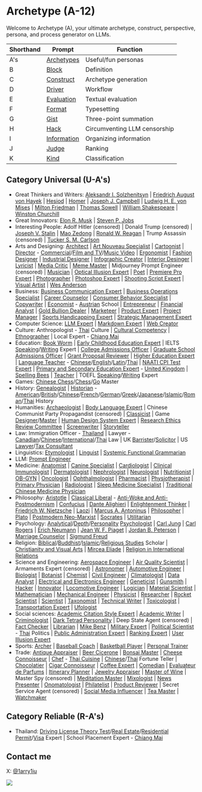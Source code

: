 # Archetype (A-12)

Welcome to Archetype (A), your ultimate archetype, construct, perspective, persona, and process generator on LLMs.

| Shorthand | Prompt | Function |
|---|---|---|
| A's | [Archetypes](https://github.com/1arry1iu/archetype/tree/main/GPTs) | Useful/fun personas |
| B | [Block](https://chat.openai.com/g/g-pbGPf7Dfa-block-b) | Definition | 
| C | [Construct](https://chat.openai.com/g/g-ZR3w4e0RR-construct-c) | Archetype generation | 
| D | [Driver](https://chat.openai.com/g/g-WbRnrrmS4-driver-d) | Workflow | 
| E | [Evaluation](https://chat.openai.com/g/g-H0aFXvyY8-evaluation-e) | Textual evaluation | 
| F | [Format](https://chat.openai.com/g/g-Phys06myK-format-f) | Typesetting |
| G | [Gist](https://chat.openai.com/g/g-9xUwQl1C2-gist-g) | Three-point summation | 
| H | [Hack](https://github.com/1arry1iu/archetype/tree/main/Hack) | Circumventing LLM censorship |
| I | [Information](https://chatgpt.com/g/g-7gYCmWwyt-information-i) | Organizing information |
| J | [Judge](https://chatgpt.com/g/g-zeV6yEhWW-judge-j) | Ranking |
| K | [Kind](https://chatgpt.com/g/g-fhkHlqQRV-kind-k) | Classification |

## Category Universal (U-A's)

- Great Thinkers and Writers: [Aleksandr I. Solzhenitsyn](https://chatgpt.com/g/g-SNrHtJX2o-aleksandr-i-solzhenitsyn-ais) | [Friedrich August von Hayek](https://chat.openai.com/g/g-5DJVaTGc0-friedrich-august-von-hayek-fah) | [Hesiod](https://chat.openai.com/g/g-aTYQfkm6x-hesiod-hsd) | [Homer](https://chat.openai.com/g/g-CappyVZCJ-homer-hmr) | [Joseph J. Campbell](https://chat.openai.com/g/g-CZsswOFGR-joseph-j-campbell-jjc) | [Ludwig H. E. von Mises](https://chat.openai.com/g/g-9YUpvLIz3-ludwig-h-e-von-mises-lhem) | [Milton Friedman](https://chat.openai.com/g/g-lofT7Xt7Z-milton-friedman-mf) | [Thomas Sowell](https://chat.openai.com/g/g-tFtfltCBA-thomas-sowell-ts) | [William Shakespeare](https://chat.openai.com/g/g-Tk2pChYmW-william-shakespeare-ws) | [Winston Churchill](https://chatgpt.com/g/g-oivI0U76P-winston-churchill-wlsc)
- Great Innovators: [Elon R. Musk](https://chat.openai.com/g/g-qF5b38fKI-elon-r-musk-erm) | [Steven P. Jobs](https://chat.openai.com/g/g-bngp20GqA-steven-p-jobs-spj)
- Interesting People: Adolf Hitler (censored) | Donald Trump (censored) | [Joseph V. Stalin](https://chatgpt.com/g/g-7JPh2dmvu-joseph-v-stalin-jvs) | [Mao Zedong](https://chatgpt.com/g/g-twHzVBfw2-mao-zedong-mzd) | [Ronald W. Reagan](https://chatgpt.com/g/g-qxjzjaXXg-ronald-w-reagan-rwr) | Trump Assassin (censored) | [Tucker S. M. Carlson](https://chat.openai.com/g/g-DNLcRbo8o-tucker-s-m-carlson-tsmc)
- Arts and Designing: [Architect](https://chat.openai.com/g/g-BEGfk6MHc-universal-architect-uat) | [Art Nouveau Specialist](https://chat.openai.com/g/g-m5043ILI1-universal-art-nouveau-specialist-uans) | [Cartoonist](https://chat.openai.com/g/g-vMSkT6neo-universal-cartoonist-uctn) | [Director](https://chat.openai.com/g/g-08JFTTWZV-universal-director-udr) - [Commercial](https://chat.openai.com/g/g-10DztRVaI-universal-director-commercial-udrcm)/[Film and TV](https://chat.openai.com/g/g-0vwUJcNgE-universal-director-film-and-tv-udrft)/[Music Video](https://chat.openai.com/g/g-mRxue3z70-universal-director-music-video-udrmv) | [Ergonomist](https://chat.openai.com/g/g-ZUrp1FCm8-universal-ergonomist-ueg) | [Fashion Designer](https://chat.openai.com/g/g-aSgVWwHSr-universal-fashion-designer-ufd) | [Industrial Designer](https://chat.openai.com/g/g-Ao2B30Cet-universal-industrial-designer-uid) | [Infographic Creator](https://chat.openai.com/g/g-F6UV4FOtF-universal-inforgraphic-creator-uic) | [Interior Desinger](https://chat.openai.com/g/g-B9P1ELgxJ-universal-interior-designer-uitd) | [Lyricist](https://chat.openai.com/g/g-5aTqZwVMX-universal-lyricist-ulr) | [Media Critic](https://chat.openai.com/g/g-JkERS8vzJ-universal-media-critic-umct) | [Meme Master](https://chat.openai.com/g/g-RPHDGYpZx-universal-meme-master-umm) | Midjourney Prompt Engineer (censored) | [Musician](https://chat.openai.com/g/g-h6vgsij0E-universal-musician) | [Optical Illusion Expert](https://chat.openai.com/share/a2f32e9b-94a6-4b64-9cfb-53f101c7afce) | [Poet](https://chatgpt.com/g/g-67b548027f508191bfdb385540b8a422-universal-poet-upo) | [Premiere Pro Expert](https://chatgpt.com/g/g-gYsiKu1pN-universal-pm-pro-expert-upmpe) | [Photographer](https://chat.openai.com/g/g-eBnMp3E4W-universal-photographer-uptg) | [Photoshop Expert](https://chatgpt.com/g/g-AHs2nSvvN-universal-photoshop-expert-upspe) | [Shooting Script Expert](https://chatgpt.com/g/g-1pg7q84i3-universal-shooting-script-expert-usse) | [Visual Artist](https://chat.openai.com/g/g-DajFS86Q5-universal-visual-artist-uva) | [Wes Anderson](https://chatgpt.com/g/g-x9MCZiKRe-wes-anderson-wwa)
- Business: [Business Communication Expert](https://chat.openai.com/g/g-WpSfsayO5-universal-business-communication-expert-ubce) | [Business Operations Specialist](https://chat.openai.com/g/g-8wgLdNspj-universal-business-operations-specialist-ubos) | [Career Counselor](https://chat.openai.com/g/g-0LRlMdiQX-universal-career-counselor-ucc) | [Consumer Behavior Specialist](https://chat.openai.com/g/g-5OzB0p4BX-universal-consumer-behavior-specialist-ucbs) | [Copywriter](https://chat.openai.com/g/g-wwy4pKtI1-universal-copywriter-ucw) | [Economist](https://chat.openai.com/g/g-ZKx7oeVvs-universal-economist-uec) - [Austrian](https://chat.openai.com/g/g-S2tWP9IKn-universal-economist-austrian-school-uecat) School | [Entrepreneur](https://chat.openai.com/g/g-5j5cYSts5-universal-entrepreneur-uen) | [Financial Analyst](https://chat.openai.com/g/g-Gjnowuc3C-universal-financial-analyst-ufa) | [Gold Bullion Dealer](https://chat.openai.com/g/g-mB6J8ryH8-universal-gold-bullion-dealer-ugbd) | [Marketeer](https://chat.openai.com/g/g-oeSAn2B4R-universal-marketeer-umk) | [Product Expert](https://chat.openai.com/g/g-Wk8Ko6vH8-universal-product-expert-upe) | [Project Manager](https://chatgpt.com/g/g-679b5a77364c8191bbf58587fce94e43-universal-project-manager-upjm) | [Sports Handicapping Expert](https://chatgpt.com/g/g-LtiVHJ4wR-universal-sports-handicapping-expert-ushe) | [Strategic Management Expert](https://chat.openai.com/g/g-p01ozYG9G-universal-strategic-management-expert-usme)
- Computer Science: [LLM Expert](https://chat.openai.com/g/g-DIACCRsW0-universal-large-language-model-expert-ullme) | [Markdown Expert](https://chat.openai.com/g/g-8olodJlvW-universal-markdown-expert-umde) | [Web Creator](https://chat.openai.com/g/g-4oIIWWPSJ-universal-web-creator)
- Culture: Anthropologist - [Thai](https://chat.openai.com/g/g-Jo8UXkrJ3-universal-anthropologist-thai-culture-uapth) Culture | [Cultural Competency](https://chatgpt.com/g/g-677addf7cc5c8191aad1b0d0350a24e3-universal-cultural-competency-expert-ucce) | [Ethnographer](https://chatgpt.com/g/g-675e0ebf619881919d7cfc41d9f79d3d-universal-ethnographer-ueng) | Local Expert - [Chiang Mai](https://chatgpt.com/g/g-rsSsOeQp1-universal-local-expert-chiang-mai-ulecm) 
- Education: [Book Worm](https://chat.openai.com/g/g-2jvYrCfBc-universal-book-worm-ubw) | [Early Childhood Education Expert](https://chatgpt.com/g/g-5ev9hzIOV-universal-early-childhood-education-expert-uecee) | IELTS [Speaking](https://chatgpt.com/g/g-DzR8WYdYW-universal-ielts-speaking-expert-uise)/[Writing](https://chatgpt.com/g/g-zvKrMa3Sm-universal-ielts-writing-expert-uiwe) Expert | [College Admissions Officer](https://chat.openai.com/g/g-P9ETjhl6N-universal-college-admissions-officer-ucao) | [Graduate School Admissions Officer](https://chat.openai.com/g/g-ASNB6dzbE-universal-graduate-school-admissions-officer) | [Grant Proposal Reviewer](https://chat.openai.com/g/g-R3dvVwSWc-universal-grant-proposal-reviewer-ugpr) | [Higher Education Expert](https://chatgpt.com/g/g-6fLelJYjp-universal-higher-education-expert-uhee) | [Language Teacher](https://chat.openai.com/g/g-It87VYq9q-universal-language-teacher-ult) - [Chinese](https://chat.openai.com/g/g-jwJkSAWwi-universal-language-teacher-chinese-ultcn)/[English](https://chat.openai.com/g/g-kF84zY97Q-universal-language-teacher-english-ulten)/[Latin](https://chat.openai.com/g/g-N3TeF1W8I-universal-language-teacher-latin-ultlt)/[Thai](https://chat.openai.com/g/g-jTBTUlLBJ-universal-language-teacher-thai-ultth) | [NAATI CPI Test Expert](https://chat.openai.com/g/g-T5EWCAw0a-universal-naati-cpi-test-expert-uncpi) | [Primary and Secondary Education Expert](https://chatgpt.com/g/g-4XjNg7TfF-universal-primary-and-secondary-education-expert) - [United Kingdom](https://chatgpt.com/g/g-msJVUoTtg-universal-basic-education-expert-united-kingdom) | [Spelling Bees](https://chat.openai.com/g/g-nIND6VksX-universal-spelling-bees) | [Teacher](https://chat.openai.com/g/g-iyMu9FxdB-universal-teacher) | TOEFL [Speaking](https://chat.openai.com/g/g-M7vSdiwDd-universal-toefl-speaking-marker-utsm)/[Writing](https://chat.openai.com/g/g-3KZqMpXd8-universal-toefl-writing-marker-utwm) Expert
- Games: [Chinese Chess](https://chatgpt.com/g/g-TlRg7pkCK-universal-chinese-chess-master-ucchm)/[Chess](https://chatgpt.com/g/g-ZK5rVbD64-universal-chess-master-uchm)/[Go](https://chatgpt.com/g/g-itQavMgyZ-universal-go-master-ugom) Master
- History: [Genealogist](https://chatgpt.com/g/g-VVn9kdREk-universal-genealogist-ugn) | [Historian](https://chat.openai.com/g/g-z9sxoquNv-universal-historian-uht) - [American](https://chatgpt.com/g/g-FJBZLTprw-universal-historian-american-history-uhtus)/[British](https://chatgpt.com/g/g-7y4eOtoyb-universal-historian-british-history-uhtgb)/[Chinese](https://chat.openai.com/g/g-kmjhNouR0-universal-historian-chinese-history-uhtcn)/[French](https://chat.openai.com/g/g-LvucbhAH7-universal-historian-french-history-uhtfr)/[German](https://chatgpt.com/g/g-fG7U75Czt-universal-historian-german-history-uhtde)/[Greek](https://chatgpt.com/g/g-tWSPkCShF-universal-historian-greek-history-uhtgr)/[Japanese](https://chat.openai.com/g/g-5rLpvKLr5-universal-historian-japanese-history-uhtjp)/[Islamic](https://chatgpt.com/g/g-DmFUqxrjj-universal-historian-islamic-history-uhtih)/[Roman](https://chatgpt.com/g/g-zxnU5gYsg-universal-historian-roman-history-uhtrm)/[Thai](https://chatgpt.com/g/g-hJMHCWFWc-universal-historian-thai-history-uhtth) History
- Humanities: [Archaeologist](https://chat.openai.com/g/g-ATUY9XpWT-universal-archaeologist-uarc) | [Body Language Expert](https://chat.openai.com/g/g-FD8yZXANH-universal-body-language-expert-uble) | Chinese Communist Party Propagandist (censored) | [Classicist](https://chatgpt.com/g/g-qaOTY9BGq-universal-classicist-uclc) | Game [Designer](https://chat.openai.com/g/g-E5v7dr7AA-universal-game-designer-ugd)/[Master](https://chat.openai.com/g/g-E8z12YboN-universal-game-master-ugm) | [Human Design System Expert](https://chat.openai.com/g/g-JYRi2Q74j-universal-human-design-system-expert-uhdse) | [Research Ethics Review Committee](https://chat.openai.com/g/g-mf6ccxIka-universal-research-ethics-review-committee-urerc) | [Screenwriter](https://chat.openai.com/g/g-3e2fCgciO-universal-screenwriter-usw) | [Storyteller](https://chat.openai.com/g/g-i2KB66rSE-universal-storyteller-ust)
- Law: Immigration Officer - [Thailand](https://chatgpt.com/g/g-bN3yRDViA-universal-immigration-officer-thailand-uioth) | Lawyer - [Canadian](https://chat.openai.com/g/g-yBNGrnKeU-universal-lawyer-canadian-law-ulcal)/[Chinese](https://chat.openai.com/g/g-rHbtrYAcg-universal-lawyer-chinese-law-ulcnl)/[International](https://chat.openai.com/g/g-6eGYf2KKa-universal-lawyer-international-law-ulint)/[Thai](https://chatgpt.com/g/g-HrGAdaC9X-universal-lawyer-thai-law-ulthl) Law | UK [Barrister](https://chat.openai.com/g/g-aEWDn501E-universal-uk-barrister-uukb)/[Solicitor](https://chat.openai.com/g/g-WXLVZloOc-universal-uk-solicitor-uuks) | US [Lawyer](https://chat.openai.com/g/g-5aRRsztn6-universal-us-lawyer-uusl)/[Tax Consultant](https://chat.openai.com/g/g-YQhaLQCKH-universal-us-tax-consultant-uustc)
- Linguistics: [Etymologist](https://chatgpt.com/g/g-IV5bY7ZCr-universal-etymologist-uetm) | [Linguist](https://chat.openai.com/g/g-dj4afPM2J-universal-linguist-ul) | [Systemic Functional Grammarian](https://chat.openai.com/g/g-IrAazXuG8-universal-systemic-functional-grammarian-usfg)
- LLM: [Prompt Engineer](https://chatgpt.com/g/g-67a69acd386c8191a3c5e02acbba3827-universal-prompt-engineer-upte)
- Medicine: [Anatomist](https://chatgpt.com/g/g-sVn84aaGt-universal-anatomist-uant) | [Canine Specialist](https://chat.openai.com/g/g-Cc9XQo37L-universal-canine-specialist-ucs) | [Cardiologist](https://chatgpt.com/g/g-qcp33luQt-universal-cardiologist-ucdl) | [Clinical Immunologist](https://chat.openai.com/g/g-urOsAwPlz-universal-clinical-immunologist-uci) | [Dermatologist](https://chatgpt.com/g/g-NLMlNEF5m-universal-dermatologist-udmt) | [Nephrologist](https://chatgpt.com/g/g-OPTWmx7VF-universal-nephrologist-unpr) | [Neurologist](https://chat.openai.com/g/g-H8GlhVipV-universal-neurologist-uno) | [Nutritionist](https://chat.openai.com/g/g-5mrsNBbL7-universal-nutritionist-untr) | [OB-GYN](https://chat.openai.com/g/g-3ZMZeDz7b-universal-ob-gyn-uobgyn) | [Oncologist](https://chat.openai.com/g/g-TvPfqsoD7-universal-oncologist-uoc) | [Ophthalmologist](https://chat.openai.com/g/g-1yIRREEfL-universal-ophthalmologist-uopt) | [Pharmacist](https://chat.openai.com/g/g-92lJZcQvm-universal-pharmacist-upm) | [Physiotherapist](https://chat.openai.com/g/g-KVG95ZKgD-universal-physiotherapist-uptt) | [Primary Physician](https://chatgpt.com/g/g-673d3d37d0b08191805f861e87ee0262-universal-primary-physician-upp) | [Radiologist](https://chat.openai.com/g/g-IhC5X2zFP-universal-radiologist-urd) | [Sleep Medicine Specialist](https://chat.openai.com/g/g-VNE8auwBK-universal-sleep-medicine-specialist-usms) | [Traditional Chinese Medicine Physician](https://chat.openai.com/g/g-2LCp7ho9p-universal-traditional-chinese-medicine-physician)
- Philosophy: [Aristotle](https://chat.openai.com/g/g-PNdO9Imsp-aristotle-ato) | [Classical Liberal](https://chatgpt.com/g/g-z19Iop92k-universal-classical-liberal-ucl) - [Anti-Woke and Anti-Postmodernism](https://chatgpt.com/g/g-N556xukoa-universal-classical-liberal-anti-woke-uclaw) | [Confucius](https://chat.openai.com/g/g-3UugZT0i1-confucius-cfc) | [Dante Alighieri](https://chat.openai.com/g/g-KQv0k7QCf-dante-alighieri-da) | [Enlightenment Thinker](https://chat.openai.com/g/g-28UwK71Fs-universal-enlightenment-thinker-uet) | [Friedrich W. Nietzsche](https://chat.openai.com/g/g-CSPerSFnb-friedrich-w-nietzsche-fwn) | [Laozi](https://chat.openai.com/g/g-rjTSeClcR-laozi-lao) | [Marcus A. Antoninus](https://chat.openai.com/g/g-A8DEoiDll-marcus-a-antoninus-maa) | [Philosopher](https://chat.openai.com/g/g-ZKrYeKrjA-universal-philosopher-up) | [Plato](https://chat.openai.com/g/g-Z7I6YmKmz-plato-plt) | [Postmodern Neo-Marxist](https://chatgpt.com/g/g-sQRt3QL8U-universal-postmodern-neo-marxist-upnm) | [Socrates](https://chat.openai.com/g/g-GBrdXPLhO-socrates-sct) | [Utilitarian](https://chatgpt.com/g/g-GbwpVkSNY-universal-utilitarian-uut)
- Psychology: [Analytical](https://chatgpt.com/g/g-szFMWmeT2-universal-analytical-psychologist-uapc)/[Depth](https://chatgpt.com/g/g-77BGL2JES-universal-depth-psychologist-udpc)/[Personality](https://chat.openai.com/g/g-ykxcbhhns-universal-personality-psychologist-uppc) [Psychologist](https://chatgpt.com/g/g-gktcTLs6E-universal-psychologist-upc) | [Carl Jung](https://chatgpt.com/g/g-S6aMsDoYi-carl-jung-cgj) | [Carl Rogers](https://chatgpt.com/g/g-kyWvywGtY-carl-rogers-crr) | [Erich Neumann](https://chatgpt.com/g/g-QRLsTfYPQ-erich-neumann-en) | [Jean W. F. Piaget](https://chat.openai.com/g/g-EPYXXe49m-jean-w-f-piaget-jwfp) | [Jordan B. Peterson](https://chat.openai.com/g/g-4nay9mTfV-jordan-b-peterson-jbp) | [Marriage Counselor](https://chat.openai.com/g/g-aVoGsEqUk-universal-marriage-counselor-umc) | [Sigmund Freud](https://chat.openai.com/g/g-Ixg6iEx4g-sigmund-freud-sf)
- Religion: [Biblical](https://chatgpt.com/g/g-rIy7i1TSk-universal-biblical-scholar)/[Buddhist](https://chat.openai.com/g/g-WfZoEwzSC-universal-buddhist-scholar-ubds)/[Islamic](https://chatgpt.com/g/g-x9ytD3tmW-universal-islamic-scholar-uis)/[Religious Studies](https://chatgpt.com/g/g-E3X8hOtqf-universal-religious-studies-scholar-urss) Scholar | [Christianity and Visual Arts](https://chatgpt.com/g/g-677ae43d7b3881918637a3f246e05101-universal-christianity-and-visual-arts-expert) | [Mircea Eliade](https://chatgpt.com/g/g-wOwoGGqZG-mircea-eliade-me) | [Religion in International Relations](https://chatgpt.com/g/g-677ae0b6664c81919c2c7382599f3c53-universal-religion-in-ir-expert-urire)
- Science and Engineering: [Aerospace Engineer](https://chat.openai.com/g/g-jZRQiZJFk-universal-aerospace-engineer-uae) | [Air Quality Scientist](https://chat.openai.com/g/g-GkMRvLf2I-universal-air-quality-scientist-uaqs) | Armaments Expert (censored) | [Astronomer](https://chat.openai.com/g/g-DhvzBQKLz-universal-astronomer-uam) | [Automotive Engineer](https://chat.openai.com/g/g-37cSIl1vm-universal-automotive-engineer-uate) | [Biologist](https://chat.openai.com/g/g-qItAGzYaw-universal-biologist-ubo) | [Botanist](https://chat.openai.com/g/g-BKLHVeHHO-universal-botanist-ubt) | [Chemist](https://chat.openai.com/g/g-o8dqXYdPL-universal-chemist-uch) | [Civil Engineer](https://chat.openai.com/g/g-4x90lXgox-universal-civil-engineer-uce) | [Climatologist](https://chat.openai.com/g/g-NIMLXQ9Jc-universal-climatologiest-uclm) | [Data Analyst](https://chat.openai.com/g/g-UnHVJnGaf-universal-data-analyst-uda) | [Electrical and Electronics Engineer](https://chat.openai.com/g/g-RJcsmJvZ5-universal-electrical-and-electronics-engineer) | [Geneticist](https://chat.openai.com/g/g-4hIIkhI5u-universal-geneticist-ugt) | [Gunsmith](https://chat.openai.com/g/g-95UlkDiwE-universal-gunsmith-ugs) | [Hacker](https://chat.openai.com/g/g-bGkn7Cr4z-universal-hacker-uh) | [Innovator](https://chat.openai.com/g/g-WE7b4GZes-universal-innovator-uin) | [Locomotive Engineer](https://chat.openai.com/g/g-dZu5hregW-universal-locomotive-engineer-ulme) | [Logician](https://chatgpt.com/g/g-oK5BnmGtY-universal-logician-ulc) | [Material Scientist](https://chat.openai.com/g/g-aVkmoYvRF-universal-material-scientist-ums) | [Mathematician](https://chat.openai.com/g/g-YbeEdwIrN-universal-mathematician-umt) | [Mechanical Engineer](https://chat.openai.com/g/g-rNkninS3h-universal-mechanical-engineer-umce) | [Physicist](https://chat.openai.com/g/g-HNpeUSpLD-universal-physicist-uph) | [Researcher](https://chat.openai.com/g/g-kf6WevEpP-universal-researcher-ur) |  [Rocket Scientist](https://chat.openai.com/g/g-nDn4ka4fn-universal-rocket-scientist-urs) | [Scientist](https://chat.openai.com/g/g-OWTqvLZbZ-universal-scientist-us) | [Taxonomist](https://chat.openai.com/g/g-5zGZ2j4xE-universal-taxonomist-utx) | [Technical Writer](https://chat.openai.com/g/g-yRGOqoksM-universal-technical-writer-utw) | [Toxicologist](https://chatgpt.com/g/g-B4bT16NoT-universal-toxicologist-utox) | [Transportation Expert](https://chatgpt.com/g/g-9cIKic6Sp-universal-transportation-expert-ute) | [Ufologist](https://chatgpt.com/g/g-67b5d8a504d48191a464e0fc33e98277-universal-ufologist-uufo)
- Social sciences: [Academic Citation Style Expert](https://chat.openai.com/g/g-TVUsZNISg-universal-academic-citation-style-expert-uacse) | [Academic Writer](https://chat.openai.com/g/g-cL4gMVKUe-universal-academic-writer) | [Criminologist](https://chat.openai.com/g/g-yEdhOeQY9-universal-criminologist-ucn) | [Dark Tetrad Personality](https://chat.openai.com/g/g-WZo5atvn7-universal-dark-tetrad-personality-udtp) | Deep State Agent (censored) | [Fact Checker](https://chat.openai.com/g/g-Kcx3ZllkZ-universal-fact-checker-ufc) | [Librarian](https://chat.openai.com/g/g-E5SqgRWH8-universal-librarian-ulb) | [Mike Benz](https://chatgpt.com/g/g-67ad5826a5288191abf9bb901f0aeb53-mike-benz-mb) | [Military Expert](https://chat.openai.com/g/g-RQDOeB4Ez-universal-military-expert-ume) | [Political Scientist](https://chat.openai.com/g/g-IyA5PaVBO-universal-political-scientist-upls) - [Thai](https://chatgpt.com/g/g-WzyhRHSlM-universal-political-scientist-thai-politics) Politics | [Public Administration Expert](https://chat.openai.com/g/g-DxXQEyWRK-universal-public-administration-expert-upae) | [Ranking Expert](https://chat.openai.com/g/g-zeV6yEhWW-universal-ranking-expert-ure) | [User Illusion Expert](https://chat.openai.com/g/g-gHwvfwmQF-universal-user-illusion-expert-uuie)
- Sports: [Archer](https://chat.openai.com/g/g-wt5xICUNE-universal-archer-uac) | [Baseball Coach](https://chatgpt.com/g/g-673ba5ab7cbc81918816c9d35806d3b0-universal-baseball-coach-ubbc) | [Basketball Player](https://chat.openai.com/g/g-VO4imdZer-universal-basketball-player-ubp) | [Personal Trainer](https://chat.openai.com/g/g-Vo1mGE8at-universal-personal-trainer-upt)
- Trade: [Antique Appraiser](https://chat.openai.com/g/g-3z2gnIaKg-universal-antique-appraiser-uata) | [Beer Cicerone](https://chat.openai.com/g/g-H9NaBj3e6-universal-beer-cicerone-ubc) | [Bonsai Master](https://chat.openai.com/g/g-9u0fOp8q2-universal-bonsai-master-ubsm) | [Cheese Connoisseur](https://chat.openai.com/g/g-0HNYcfwDk-universal-cheese-connoisseur-ucsc) | [Chef](https://chat.openai.com/g/g-93ThuDHcx-universal-chef-ucf) - [Thai Cuisine](https://chat.openai.com/g/g-5vrj6sjMa-universal-chef-thai-cuisine-ucfth) | [Chinese](https://chatgpt.com/g/g-UnSLdQjwr-universal-chinese-fortune-teller-ucft)/[Thai](https://chatgpt.com/g/g-u71gSlryJ-universal-thai-fortune-teller-utft) Fortune Teller | [Chocolatier](https://chat.openai.com/g/g-QlKwfqdwL-universal-chocolatier-ucoco) | [Cigar Connoisseur](https://chat.openai.com/g/g-S6q0JzyO0-universal-cigar-connoisseur-ucgc) | [Coffee Expert](https://chat.openai.com/g/g-DzZVgJRBa-universal-coffee-expert-ucfe) | [Comedian](https://chat.openai.com/g/g-NqMsmLjXJ-universal-comedian-ucm) | [Evaluateur de Parfums](https://chat.openai.com/g/g-F5ghc5ZTs-universal-evaluateur-de-parfums-uep) | [Itinerary Planner](https://chatgpt.com/g/g-zCMyp0WU3-universal-itinerary-planner-uip) | [Jewelry Appraiser](https://chat.openai.com/g/g-u20zajahd-universal-jewelry-appraiser-uja) | [Master of Wine](https://chat.openai.com/g/g-AjZnuRPyG-universal-master-of-wine-umw) | Master Spy (censored) | [Meditation Master](https://chat.openai.com/g/g-nVzKGDwNP-universal-meditation-master-umdm) | [Mixologist](https://chat.openai.com/g/g-pX844UwmY-universal-mixologist-umx) | [News Presenter](https://chat.openai.com/g/g-vNMq0WsTx-universal-news-presenter-unp) | [Onomatologist](https://chatgpt.com/g/g-v3qzUkAHs-universal-onomatologist-uonm) | [Philatelist](https://chat.openai.com/g/g-U9Qw0AFOG-universal-philatelist-upll) | [Product Reviewer](https://chatgpt.com/g/g-GXKrhaKeA-universal-product-reviewer-upr) | Secret Service Agent (censored) | [Social Media Influencer](https://chat.openai.com/g/g-O5fiNW35X-universal-social-media-influencer-usmi) | [Tea Master](https://chat.openai.com/g/g-LeOwG26aA-universal-tea-master-utm) | [Watchmaker](https://chatgpt.com/g/g-drrH6MPAG-universal-watchmaker-uwm)

## Category Reliable (R-A's)

- Thailand: [Driving License Theory Test](https://chatgpt.com/g/g-67b37af277708191ba4640ebc699cd0d-reliable-thai-driving-license-theory-test-expert)/[Real Estate](https://chatgpt.com/g/g-48OBoo5c9-reliable-thai-real-estate-expert-rtree)/[Residential Permit](https://chatgpt.com/g/g-IPSruoAwN-reliable-thai-residential-permit-expert-rtrpe)/[Visa](https://chatgpt.com/g/g-oe6LIL2Tr-reliable-thai-visa-expert-rtve) Expert | School Placement Expert - [Chiang Mai](https://chatgpt.com/g/g-bRN8k2g58-reliable-school-placement-expert-chiang-mai)

## Contact me

X: [@1arry1iu](https://twitter.com/1arry1iu)

![](https://github.com/1arry1iu/everything/blob/main/A_Avatar.png)

